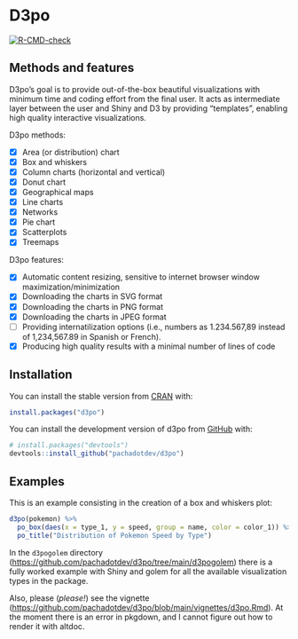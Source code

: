 
<!-- README.md is generated from README.Rmd. Please edit that file -->

# D3po

<!-- badges: start -->

[![R-CMD-check](https://github.com/pachadotdev/d3po/actions/workflows/R-CMD-check.yaml/badge.svg)](https://github.com/pachadotdev/d3po/actions/workflows/R-CMD-check.yaml)
<!-- badges: end -->

## Methods and features

D3po’s goal is to provide out-of-the-box beautiful visualizations with
minimum time and coding effort from the final user. It acts as
intermediate layer between the user and Shiny and D3 by providing
“templates”, enabling high quality interactive visualizations.

D3po methods:

- [x] Area (or distribution) chart
- [x] Box and whiskers
- [x] Column charts (horizontal and vertical)
- [x] Donut chart
- [x] Geographical maps
- [x] Line charts
- [x] Networks
- [x] Pie chart
- [x] Scatterplots
- [x] Treemaps

D3po features:

- [x] Automatic content resizing, sensitive to internet browser window
  maximization/minimization
- [x] Downloading the charts in SVG format
- [x] Downloading the charts in PNG format
- [x] Downloading the charts in JPEG format
- [ ] Providing internatilization options (i.e., numbers as 1.234.567,89
  instead of 1,234,567.89 in Spanish or French).
- [x] Producing high quality results with a minimal number of lines of
  code

## Installation

You can install the stable version from
[CRAN](https://cran.r-project.org/) with:

``` r
install.packages("d3po")
```

You can install the development version of d3po from
[GitHub](https://github.com/) with:

``` r
# install.packages("devtools")
devtools::install_github("pachadotdev/d3po")
```

## Examples

This is an example consisting in the creation of a box and whiskers
plot:

``` r
d3po(pokemon) %>%
  po_box(daes(x = type_1, y = speed, group = name, color = color_1)) %>%
  po_title("Distribution of Pokemon Speed by Type")
```

In the `d3pogolem` directory
(<https://github.com/pachadotdev/d3po/tree/main/d3pogolem>) there is a
fully worked example with Shiny and golem for all the available
visualization types in the package.

Also, please (*please!*) see the vignette
(<https://github.com/pachadotdev/d3po/blob/main/vignettes/d3po.Rmd>). At
the moment there is an error in pkgdown, and I cannot figure out how to
render it with altdoc.
